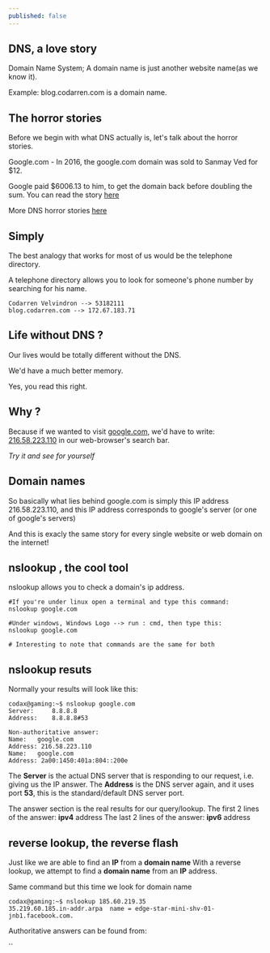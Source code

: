 ```yaml
---
published: false
---
```

## DNS, a love story
Domain Name System; A domain name is just another website name(as we know it).

Example: blog.codarren.com is a domain name.

## The horror stories
Before we begin with what DNS actually is, let's talk about the horror stories.

Google.com - In 2016, the google.com domain was sold to Sanmay Ved for $12. 

Google paid $6006.13 to him, to get the domain back before doubling the sum.
You can read the story [here](https://www.theverge.com/2016/1/29/10868404/google-reveals-how-much-it-paid-the-guy-who-bought-google-com)


More DNS horror stories [here](https://bluecatnetworks.com/blog/6-dns-horror-stories-halloween/)

## Simply
The best analogy that works for most of us would be the telephone directory.

A telephone directory allows you to look for someone's phone number by searching for his name.

```
Codarren Velvindron --> 53182111
blog.codarren.com --> 172.67.183.71
```

## Life without DNS ?
Our lives would be totally different without the DNS.

We'd have a much better memory.

Yes, you read this right.

## Why ?
Because if we wanted to visit [google.com](https://google.com), we'd have to write:
[216.58.223.110](https://216.58.223.110) in our web-browser's search bar.

*Try it and see for yourself*

## Domain names
So basically what lies behind google.com is simply this IP address 216.58.223.110, and this IP address corresponds to google's server (or one of google's servers)

And this is exacly the same story for every single website or web domain on the internet!

## nslookup , the cool tool
nslookup allows you to check a domain's ip address.
```
#If you're under linux open a terminal and type this command:
nslookup google.com

#Under windows, Windows Logo --> run : cmd, then type this:
nslookup google.com

# Interesting to note that commands are the same for both
```

## nslookup resuts
Normally your results will look like this:
```
codax@gaming:~$ nslookup google.com
Server:		8.8.8.8
Address:	8.8.8.8#53

Non-authoritative answer:
Name:	google.com
Address: 216.58.223.110
Name:	google.com
Address: 2a00:1450:401a:804::200e
```
The **Server** is the actual DNS server that is responding to our request, i.e. giving us the IP answer.
The **Address** is the DNS server again, and it uses port **53**, this is the standard/default DNS server port.

The answer section is the real results for our query/lookup.
The first 2 lines of the answer:
**ipv4** address
The last 2 lines of the answer:
**ipv6** address

## reverse lookup, the reverse flash
Just like we are able to find an **IP** from a **domain name**
With a reverse lookup, we attempt to find a **domain name** from an **IP** address.

Same command but this time we look for domain name
```
codax@gaming:~$ nslookup 185.60.219.35
35.219.60.185.in-addr.arpa	name = edge-star-mini-shv-01-jnb1.facebook.com.
```

Authoritative answers can be found from:

``